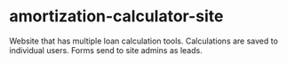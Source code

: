 # amortization-calculator-site
Website that has multiple loan calculation tools. Calculations are saved to individual users. Forms send to site admins as leads. 
